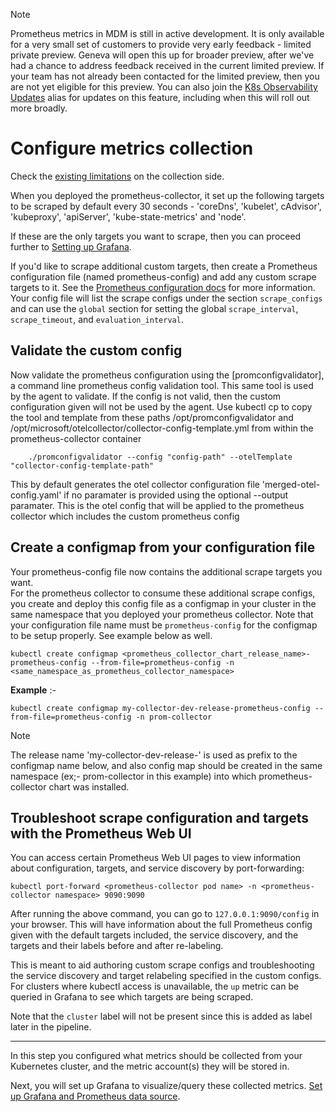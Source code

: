 > [!Note]
> Prometheus metrics in MDM is still in active development. It is only available for a very small set of customers to provide very early feedback - limited private preview. Geneva will open this up for broader preview, after we've had a chance to address feedback received in the current limited preview. If your team has not already been contacted for the limited preview, then you are not yet eligible for this preview. You can also join the [K8s Observability Updates](https://idwebelements/GroupManagement.aspx?Group=K8sObsUpdates&Operation=join) alias for updates on this feature, including when this will roll out more broadly.

# Configure metrics collection

Check the [existing limitations](./PromMDMfaq.md#known-issues) on the collection side.

When you deployed the prometheus-collector, it set up the following targets to be scraped by default every 30 seconds - 'coreDns', 'kubelet', cAdvisor', 'kubeproxy', 'apiServer', 'kube-state-metrics' and 'node'.
  
If these are the only targets you want to scrape, then you can proceed further to [Setting up Grafana](~/metrics/prometheus/PromMDMTutorial4SetUpGrafanaAMG.md).  

If you'd like to scrape additional custom targets, then create a Prometheus configuration file (named prometheus-config) and add any custom scrape targets to it. See the [Prometheus configuration docs](https://prometheus.io/docs/prometheus/latest/configuration/configuration/) for more information. Your config file will list the scrape configs under the section `scrape_configs` and can use the `global` section for setting the global `scrape_interval`, `scrape_timeout`, and `evaluation_interval`.

## Validate the custom config

Now validate the prometheus configuration using the [promconfigvalidator], a command line prometheus config validation tool. This same tool is used by the agent to validate. If the config is not valid, then the custom configuration given will not be used by the agent.
Use kubectl cp to copy the tool and template from these paths /opt/promconfigvalidator and /opt/microsoft/otelcollector/collector-config-template.yml from within the prometheus-collector container

```shell
    ./promconfigvalidator --config "config-path" --otelTemplate "collector-config-template-path"
```
This by default generates the otel collector configuration file 'merged-otel-config.yaml' if no paramater is provided using the optional --output paramater.
This is the otel config that will be applied to the prometheus collector which includes the custom prometheus config

## Create a configmap from your configuration file

Your prometheus-config file now contains the additional scrape targets you want.  
For the prometheus collector to consume these additional scrape configs, you create and deploy this config file as a configmap in your cluster in the same namespace that you deployed your prometheus collector. Note that your configuration file name must be `prometheus-config` for the configmap to be setup properly. See example below as well.

```shell
kubectl create configmap <prometheus_collector_chart_release_name>-prometheus-config --from-file=prometheus-config -n <same_namespace_as_prometheus_collector_namespace>
```

**Example** :-

```shell
kubectl create configmap my-collector-dev-release-prometheus-config --from-file=prometheus-config -n prom-collector
```  

> [!Note]
> The release name 'my-collector-dev-release-' is used as prefix to the configmap name below, and also config map should be created in the same namespace (ex;- prom-collector in this example) into which prometheus-collector chart was installed.

## Troubleshoot scrape configuration and targets with the Prometheus Web UI

You can access certain Prometheus Web UI pages to view information about configuration, targets, and service discovery by port-forwarding:

```shell
kubectl port-forward <prometheus-collector pod name> -n <prometheus-collector namespace> 9090:9090
```

After running the above command, you can go to `127.0.0.1:9090/config` in your browser. This will have information about the full Prometheus config given with the default targets included, the service discovery, and the targets and their labels before and after re-labeling.

This is meant to aid authoring custom scrape configs and troubleshooting the service discovery and target relabeling specified in the custom configs. For clusters where kubectl access is unavailable, the `up` metric can be queried in Grafana to see which targets are being scraped.

Note that the `cluster` label will not be present since this is added as label later in the pipeline.

--------------------------------------

In this step you configured what metrics should be collected from your Kubernetes cluster, and the metric account(s) they will be stored in.  

Next, you will set up Grafana to visualize/query these collected metrics. [Set up Grafana and Prometheus data source](~/metrics/prometheus/PromMDMTutorial4SetUpGrafanaAMG.md).
